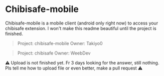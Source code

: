 # Chibisafe-mobile

Chibisafe-mobile is a mobile client (android only right now) to access your chibisafe extension. I won't make this readme beautiful until the project is finished.

> Project: chibisafe-mobile
> Owner: Takiyo0

> Project: chibisafe
> Owner: WeebDev



⚠ Upload is not finished yet. Fr 3 days looking for the answer, still nothing. Pls tell me how to upload file or even better, make a pull request ⚠